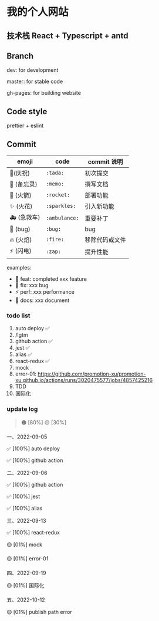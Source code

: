 # 我的个人网站

## 技术栈 React + Typescript + antd

## Branch

dev: for development

master: for stable code

gh-pages: for building website

## Code style

prettier + eslint

## Commit

| emoji       | code          | commit 说明    |
| ----------- | ------------- | -------------- |
| 🎉(庆祝)    | `:tada:`      | 初次提交       |
| 📝 (备忘录) | `:memo:`      | 撰写文档       |
| 🚀 (火箭)   | `:rocket:`    | 部署功能       |
| ✨ (火花)   | `:sparkles:`  | 引入新功能     |
| 🚑 (急救车) | `:ambulance:` | 重要补丁       |
| 🐛 (bug)    | `:bug:`       | bug            |
| 🔥 (火焰)   | `:fire:`      | 移除代码或文件 |
| ⚡ (闪电)   | `:zap:`       | 提升性能       |

examples:

- :rocket: feat: completed xxx feature
- :bug: fix: xxx bug
- :zap: perf: xxx performance
- :memo: docs: xxx document

### todo list

1. auto deploy ✅
2. /lgtm
3. github action ✅
4. jest ✅
5. alias ✅
6. react-redux ✅
7. mock
8. error-01: https://github.com/promotion-xu/promotion-xu.github.io/actions/runs/3020475577/jobs/4857425216
9. TDD
10. 国际化

### update log

> 🟠 [80%]
> 🟡 [30%]

一、2022-09-05

✅ [100%] auto deploy

✅ [100%] github action

二、2022-09-06

✅ [100%] github action

✅ [100%] jest

✅ [100%] alias

三、2022-09-13

✅ [100%] react-redux

🟡 [01%] mock

🟡 [01%] error-01

四、2022-09-19

🟡 [01%] 国际化

五、2022-10-12

🟡 [01%] publish path error
